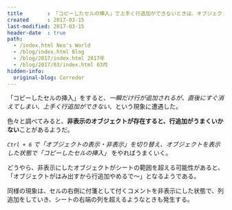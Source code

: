 ```yaml
---
title        : 「コピーしたセルの挿入」で上手く行追加ができないときは、オブジェクトが非表示になっているかも
created      : 2017-03-15
last-modified: 2017-03-15
header-date  : true
path:
  - /index.html Neo's World
  - /blog/index.html Blog
  - /blog/2017/index.html 2017年
  - /blog/2017/03/index.html 03月
hidden-info:
  original-blog: Corredor
---
```


「コピーしたセルの挿入」をすると、*一瞬だけ行が追加されるが、直後にすぐ消えてしまい、上手く行追加ができない*、という現象に遭遇した。

色々と調べてみると、**非表示のオブジェクトが存在すると、行追加がうまくいかない**ことがあるようだ。

*`Ctrl + 6` で「オブジェクトの表示・非表示」を切り替え、オブジェクトを表示した状態で「コピーしたセルの挿入」* をやればうまくいく。

どうやら、非表示にしたオブジェクトがシートの範囲を超える可能性があると、「オブジェクトがはみ出すから行追加やめるで～」となるようである。

同様の現象は、セルの右側に付箋として付くコメントを非表示にした状態で、列追加をしていき、シートの右端の列を超えるようなときも発生する。
